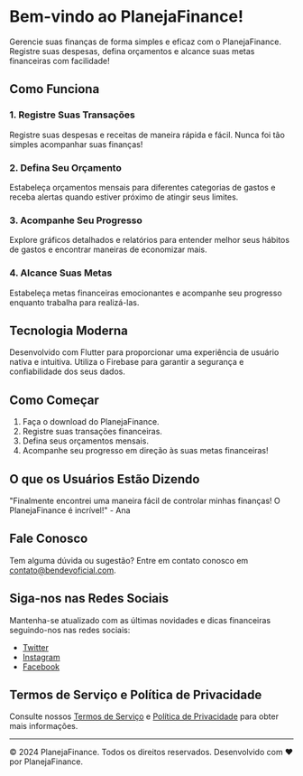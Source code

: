 # Bem-vindo ao PlanejaFinance!

Gerencie suas finanças de forma simples e eficaz com o PlanejaFinance. Registre suas despesas, defina orçamentos e alcance suas metas financeiras com facilidade!

## Como Funciona

### 1. Registre Suas Transações
Registre suas despesas e receitas de maneira rápida e fácil. Nunca foi tão simples acompanhar suas finanças!

### 2. Defina Seu Orçamento
Estabeleça orçamentos mensais para diferentes categorias de gastos e receba alertas quando estiver próximo de atingir seus limites.

### 3. Acompanhe Seu Progresso
Explore gráficos detalhados e relatórios para entender melhor seus hábitos de gastos e encontrar maneiras de economizar mais.

### 4. Alcance Suas Metas
Estabeleça metas financeiras emocionantes e acompanhe seu progresso enquanto trabalha para realizá-las.

## Tecnologia Moderna
Desenvolvido com Flutter para proporcionar uma experiência de usuário nativa e intuitiva. Utiliza o Firebase para garantir a segurança e confiabilidade dos seus dados.

## Como Começar

1. Faça o download do PlanejaFinance.
2. Registre suas transações financeiras.
3. Defina seus orçamentos mensais.
4. Acompanhe seu progresso em direção às suas metas financeiras!

## O que os Usuários Estão Dizendo

"Finalmente encontrei uma maneira fácil de controlar minhas finanças! O PlanejaFinance é incrível!" - Ana

## Fale Conosco

Tem alguma dúvida ou sugestão? Entre em contato conosco em contato@bendevoficial.com.

## Siga-nos nas Redes Sociais

Mantenha-se atualizado com as últimas novidades e dicas financeiras seguindo-nos nas redes sociais:
- [Twitter](https://twitter.com/planejafinance)
- [Instagram](https://instagram.com/planejafinance)
- [Facebook](https://facebook.com/planejafinance)

## Termos de Serviço e Política de Privacidade

Consulte nossos [Termos de Serviço](termos-de-servico) e [Política de Privacidade](politica-de-privacidade) para obter mais informações.

---

© 2024 PlanejaFinance. Todos os direitos reservados. Desenvolvido com ❤️ por PlanejaFinance.
